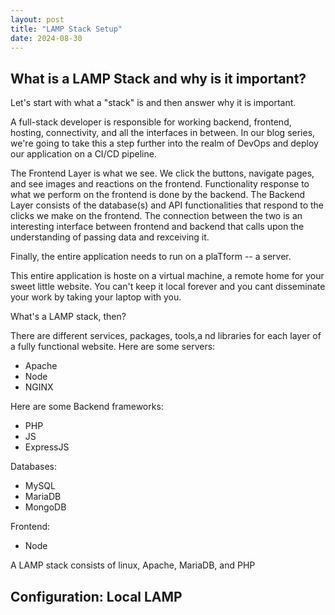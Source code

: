 ```yaml
---
layout: post
title: "LAMP Stack Setup"
date: 2024-08-30
---
```


## What is a LAMP Stack and why is it important?

Let's start with what a "stack" is and then answer why it is important.

A full-stack developer is responsible for working backend, frontend, hosting, connectivity, and all the interfaces in between. In our blog series, we're going to take this a step further into the realm of DevOps and deploy our application on a CI/CD pipeline.

The Frontend Layer is what we see. We click the buttons, navigate pages, and see images and reactions on the frontend. Functionality response to what we perform on the frontend is done by the backend. 
The Backend Layer consists of the database(s) and API functionalities that respond to the clicks we make on the frontend.
The connection between the two is an interesting interface between frontend and backend that calls upon the understanding of passing data and rexceiving it.

Finally, the entire application needs to run on a plaTform -- a server.

This entire application is hoste on a virtual machine, a remote home for your sweet little website. You can't keep it local forever and you cant disseminate your work by taking your laptop with you.

What's a LAMP stack, then?

There are different services, packages, tools,a nd libraries for each layer of a fully functional website. 
Here are some servers:
- Apache
- Node
- NGINX

Here are some Backend frameworks:
- PHP
- JS
- ExpressJS

Databases:
- MySQL
- MariaDB
- MongoDB

Frontend:
- Node


A LAMP stack consists of linux, Apache, MariaDB, and PHP

## Configuration: Local LAMP



